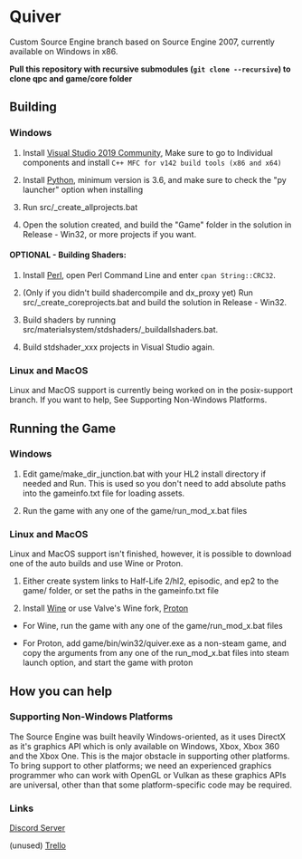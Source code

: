 # Quiver
Custom Source Engine branch based on Source Engine 2007, currently available on Windows in x86.

**Pull this repository with recursive submodules (`git clone --recursive`) to clone qpc and game/core folder**

## Building

### Windows

1. Install [Visual Studio 2019 Community](https://visualstudio.microsoft.com/downloads/), Make sure to go to Individual components and install `C++ MFC for v142 build tools (x86 and x64)`

2. Install [Python](https://www.python.org/downloads/), minimum version is 3.6, and make sure to check the "py launcher" option when installing

3. Run src/\_create\_allprojects.bat

4. Open the solution created, and build the "Game" folder in the solution in Release - Win32, or more projects if you want.

#### OPTIONAL - Building Shaders:

1. Install [Perl](http://strawberryperl.com/), open Perl Command Line and enter `cpan String::CRC32`.

2. (Only if you didn't build shadercompile and dx\_proxy yet) Run src/\_create_coreprojects.bat and build the solution in Release - Win32.

3. Build shaders by running src/materialsystem/stdshaders/\_buildallshaders.bat.

4. Build stdshader_xxx projects in Visual Studio again.

### Linux and MacOS

Linux and MacOS support is currently being worked on in the posix-support branch. If you want to help, See Supporting Non-Windows Platforms.

## Running the Game

### Windows
1. Edit game/make_dir_junction.bat with your HL2 install directory if needed and Run. This is used so you don't need to add absolute paths into the gameinfo.txt file for loading assets.

2. Run the game with any one of the game/run\_mod\_x.bat files

### Linux and MacOS
Linux and MacOS support isn't finished, however, it is possible to download one of the auto builds and use Wine or Proton.

1. Either create system links to Half-Life 2/hl2, episodic, and ep2 to the game/ folder, or set the paths in the gameinfo.txt file

2. Install [Wine](https://wiki.winehq.org/Download) or use Valve's Wine fork, [Proton](https://gaming.stackexchange.com/a/348614)

- For Wine, run the game with any one of the game/run\_mod\_x.bat files

- For Proton, add game/bin/win32/quiver.exe as a non-steam game, and copy the arguments from any one of the run_mod_x.bat files into steam launch option, and start the game with proton

## How you can help

### Supporting Non-Windows Platforms
The Source Engine was built heavily Windows-oriented, as it uses DirectX as it's graphics API which is only available on Windows, Xbox, Xbox 360 and the Xbox One. This is the major obstacle in supporting other platforms. To bring support to other platforms; we need an experienced graphics programmer who can work with OpenGL or Vulkan as these graphics APIs are universal, other than that some platform-specific code may be required.

### Links

[Discord Server](https://discord.gg/UhGXx2u)

(unused) [Trello](https://trello.com/b/WaxlL3kb/quiver-engine)
